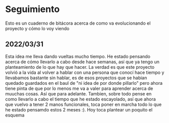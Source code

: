 # Seguimiento

Esto es un cuaderno de bitácora acerca de como va evolucionando el proyecto y cómo lo voy viendo

## 2022/03/31
Esta idea me lleva dando vueltas mucho tiempo. He estado pensando acerca de cómo llevarlo a cabo desde hace semanas, así que ya tengo un planteamiento de lo que hay que hacer. La verdad es que este proyecto volvió a la vida al volver a hablar con una persona que conocí hace tiempo y llevabamos bastante sin hablar, es de esos proyectos que se habian quedado guardados en el baul de "ni idea de por donde pillarlo" pero ahora tiene pinta de que por lo menos me va a valer para aprender acerca de muuchas cosas. Así que para adelante.
Tambien, sobre todo pense en como llevarlo a cabo el tiempo que he estado escayolado, así que ahora que vuelvo a tener 2 manos funcionales, toca poner en marcha todo lo que he estado pensamdo estos 2 meses :). Hoy toca plantear un poquito el esquema